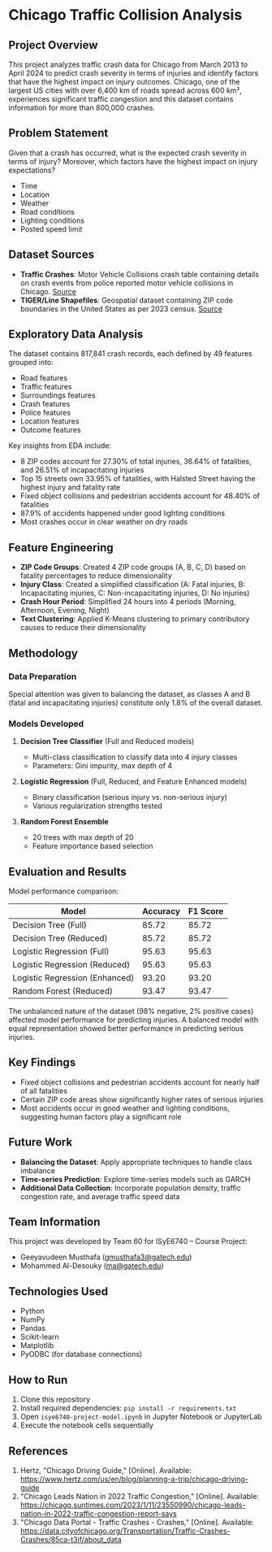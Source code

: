 # Chicago Traffic Collision Analysis

## Project Overview
This project analyzes traffic crash data for Chicago from March 2013 to April 2024 to predict crash severity in terms of injuries and identify factors that have the highest impact on injury outcomes. Chicago, one of the largest US cities with over 6,400 km of roads spread across 600 km², experiences significant traffic congestion and this dataset contains information for more than 800,000 crashes.

## Problem Statement
Given that a crash has occurred, what is the expected crash severity in terms of injury? Moreover, which factors have the highest impact on injury expectations?
- Time
- Location
- Weather
- Road conditions
- Lighting conditions
- Posted speed limit

## Dataset Sources
- **Traffic Crashes**: Motor Vehicle Collisions crash table containing details on crash events from police reported motor vehicle collisions in Chicago. [Source](https://catalog.data.gov/dataset/traffic-crashes-crashes)
- **TIGER/Line Shapefiles**: Geospatial dataset containing ZIP code boundaries in the United States as per 2023 census. [Source](https://www.census.gov/geographies/mapping-files/time-series/geo/tiger-line-file.html)

## Exploratory Data Analysis
The dataset contains 817,841 crash records, each defined by 49 features grouped into:
- Road features
- Traffic features
- Surroundings features
- Crash features
- Police features
- Location features
- Outcome features

Key insights from EDA include:
- 8 ZIP codes account for 27.30% of total injuries, 36.64% of fatalities, and 26.51% of incapacitating injuries
- Top 15 streets own 33.95% of fatalities, with Halsted Street having the highest injury and fatality rate
- Fixed object collisions and pedestrian accidents account for 48.40% of fatalities
- 87.9% of accidents happened under good lighting conditions
- Most crashes occur in clear weather on dry roads

## Feature Engineering
- **ZIP Code Groups**: Created 4 ZIP code groups (A, B, C, D) based on fatality percentages to reduce dimensionality
- **Injury Class**: Created a simplified classification (A: Fatal injuries, B: Incapacitating injuries, C: Non-incapacitating injuries, D: No injuries)
- **Crash Hour Period**: Simplified 24 hours into 4 periods (Morning, Afternoon, Evening, Night)
- **Text Clustering**: Applied K-Means clustering to primary contributory causes to reduce their dimensionality

## Methodology
### Data Preparation
Special attention was given to balancing the dataset, as classes A and B (fatal and incapacitating injuries) constitute only 1.8% of the overall dataset.

### Models Developed
1. **Decision Tree Classifier** (Full and Reduced models)
   - Multi-class classification to classify data into 4 injury classes
   - Parameters: Gini impurity, max depth of 4

2. **Logistic Regression** (Full, Reduced, and Feature Enhanced models)
   - Binary classification (serious injury vs. non-serious injury)
   - Various regularization strengths tested

3. **Random Forest Ensemble**
   - 20 trees with max depth of 20
   - Feature importance based selection

## Evaluation and Results
Model performance comparison:

| Model | Accuracy | F1 Score |
|-------|----------|----------|
| Decision Tree (Full) | 85.72 | 85.72 |
| Decision Tree (Reduced) | 85.72 | 85.72 |
| Logistic Regression (Full) | 95.63 | 95.63 |
| Logistic Regression (Reduced) | 95.63 | 95.63 |
| Logistic Regression (Enhanced) | 93.20 | 93.20 |
| Random Forest (Reduced) | 93.47 | 93.47 |

The unbalanced nature of the dataset (98% negative, 2% positive cases) affected model performance for predicting injuries. A balanced model with equal representation showed better performance in predicting serious injuries.

## Key Findings
- Fixed object collisions and pedestrian accidents account for nearly half of all fatalities
- Certain ZIP code areas show significantly higher rates of serious injuries
- Most accidents occur in good weather and lighting conditions, suggesting human factors play a significant role

## Future Work
- **Balancing the Dataset**: Apply appropriate techniques to handle class imbalance
- **Time-series Prediction**: Explore time-series models such as GARCH
- **Additional Data Collection**: Incorporate population density, traffic congestion rate, and average traffic speed data

## Team Information
This project was developed by Team 60 for ISyE6740 – Course Project:
- Geeyavudeen Musthafa (gmusthafa3@gatech.edu)
- Mohammed Al-Desouky (ma@gatech.edu)

## Technologies Used
- Python
- NumPy
- Pandas
- Scikit-learn
- Matplotlib
- PyODBC (for database connections)

## How to Run
1. Clone this repository
2. Install required dependencies: `pip install -r requirements.txt`
3. Open `isye6740-project-model.ipynb` in Jupyter Notebook or JupyterLab
4. Execute the notebook cells sequentially

## References
1. Hertz, "Chicago Driving Guide," [Online]. Available: https://www.hertz.com/us/en/blog/planning-a-trip/chicago-driving-guide
2. "Chicago Leads Nation in 2022 Traffic Congestion," [Online]. Available: https://chicago.suntimes.com/2023/1/11/23550990/chicago-leads-nation-in-2022-traffic-congestion-report-says
3. "Chicago Data Portal - Traffic Crashes - Crashes," [Online]. Available: https://data.cityofchicago.org/Transportation/Traffic-Crashes-Crashes/85ca-t3if/about_data